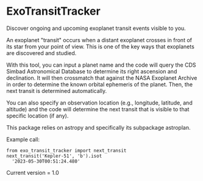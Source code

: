 # ExoTransitTracker
Discover ongoing and upcoming exoplanet transit events visible to you.

An exoplanet "transit" occurs when a distant exoplanet crosses in front of its star from your point of view. This is one of the key ways that exoplanets are discovered and studied. 

With this tool, you can input a planet name and the code will query the CDS Simbad Astronomical Database to determine its right ascension and declination. It will then crossmatch that against the NASA Exoplanet Archive in order to determine the known orbital ephemeris of the planet. Then, the next transit is determined automatically. 

You can also specify an observation location (e.g., longitude, latitude, and altitude) and the code will determine the next transit that is visible to that specific location (if any). 

This package relies on astropy and specifically its subpackage astroplan.

Example call:

    from exo_transit_tracker import next_transit
    next_transit('Kepler-51', 'b').isot
      '2023-05-30T00:51:24.480'

Current version = 1.0
